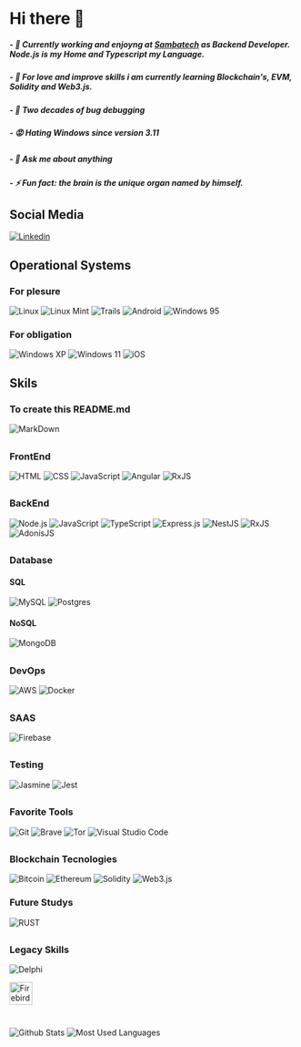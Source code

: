   # Hi there 👋

  ##### - 🐝 Currently working and enjoyng at [Sambatech](https://sambatech.com.br) as Backend Developer. Node.js is my Home and Typescript my Language.
  ##### - 🌱 For love and improve skills i am currently learning Blockchain's, EVM, Solidity and Web3.js.
  ##### - 🐜 Two decades of bug debugging
  ##### - 😡 Hating Windows since version 3.11
  ## 
  ##### - 💬 Ask me about anything
  ##### - ⚡ Fun fact: the brain is the unique organ named by himself.
  ##

  ## Social Media

  [![Linkedin](https://img.shields.io/badge/LinkedIn-0077B5?style=for-the-badge&logo=linkedin&logoColor=white)](https://www.linkedin.com/in/rodolfopatane/)

  ##

  ## Operational Systems

  ### For plesure
  ![Linux](https://img.shields.io/badge/Linux-FCC624?style=for-the-badge&logo=linux&logoColor=white)
  ![Linux Mint](https://img.shields.io/badge/Linux_Mint-87CF3E?style=for-the-badge&logo=linux-mint&logoColor=white)
  ![Trails](https://img.shields.io/badge/Tails%20-56347C?&style=for-the-badge&logo=tails&logoColor=white)
  ![Android](https://img.shields.io/badge/Android-3DDC84?style=for-the-badge&logo=android&logoColor=white)
  ![Windows 95](https://img.shields.io/badge/Windows_95-008080?style=for-the-badge&logo=windows-95&logoColor=white)

  ### For obligation
  ![Windows XP](https://img.shields.io/badge/Windows_XP-003399?style=for-the-badge&logo=windows-xp&logoColor=white)
  ![Windows 11](https://img.shields.io/badge/Windows-0078D6?style=for-the-badge&logo=windows&logoColor=white)
  ![iOS](https://img.shields.io/badge/iOS-000000?style=for-the-badge&logo=ios&logoColor=white)

  ##

  ## Skils
  ### To create this README.md
  ![MarkDown](https://img.shields.io/badge/Markdown-000000?style=for-the-badge&logo=markdown&logoColor=white)

  ##

  ### FrontEnd
  ![HTML](https://img.shields.io/badge/HTML5-E34F26?style=for-the-badge&logo=html5&logoColor=white)
  ![CSS](https://img.shields.io/badge/CSS3-1572B6?style=for-the-badge&logo=css3&logoColor=white)
  ![JavaScript](https://img.shields.io/badge/JavaScript-F7DF1E?style=for-the-badge&logo=javascript&logoColor=white)
  ![Angular](https://img.shields.io/badge/Angular-DD0031?style=for-the-badge&logo=angular&logoColor=white)
  ![RxJS](https://img.shields.io/badge/rxjs-%23B7178C.svg?style=for-the-badge&logo=reactivex&logoColor=white)

  ##

  ### BackEnd
  ![Node.js](https://img.shields.io/badge/Node.js-43853D?style=for-the-badge&logo=node.js&logoColor=white)
  ![JavaScript](https://img.shields.io/badge/JavaScript-F7DF1E?style=for-the-badge&logo=javascript&logoColor=white)
  ![TypeScript](https://img.shields.io/badge/TypeScript-007ACC?style=for-the-badge&logo=typescript&logoColor=white)
  ![Express.js](https://img.shields.io/badge/Express.js-404D59?style=for-the-badge)
  ![NestJS](https://img.shields.io/badge/nestjs-%23E0234E.svg?style=for-the-badge&logo=nestjs&logoColor=white)
  ![RxJS](https://img.shields.io/badge/rxjs-%23B7178C.svg?style=for-the-badge&logo=reactivex&logoColor=white)
  ![AdonisJS](https://img.shields.io/badge/adonisjs-%23220052.svg?style=for-the-badge&logo=adonisjs&logoColor=white)

  ##

  
  ### Database
  #### SQL
  ![MySQL](https://img.shields.io/badge/MySQL-00000F?style=for-the-badge&logo=mysql&logoColor=white)
  ![Postgres](https://img.shields.io/badge/PostgreSQL-316192?style=for-the-badge&logo=postgresql&logoColor=white)

  #### NoSQL
  ![MongoDB](https://img.shields.io/badge/MongoDB-4EA94B?style=for-the-badge&logo=mongodb&logoColor=white)

  ##

  ### DevOps
  ![AWS](https://img.shields.io/badge/AWS-%23FF9900.svg?style=for-the-badge&logo=amazon-aws&logoColor=white)
  ![Docker](https://img.shields.io/badge/docker-%230db7ed.svg?style=for-the-badge&logo=docker&logoColor=white)

  ##

  ### SAAS
  ![Firebase](https://img.shields.io/badge/firebase-%23039BE5.svg?style=for-the-badge&logo=firebase)

  ##

  ### Testing
  ![Jasmine](https://img.shields.io/badge/-Jasmine-%238A4182?style=for-the-badge&logo=Jasmine&logoColor=white)
  ![Jest](https://img.shields.io/badge/-jest-%23C21325?style=for-the-badge&logo=jest&logoColor=white)

##

  ### Favorite Tools
  ![Git](https://img.shields.io/badge/git-%23F05033.svg?style=for-the-badge&logo=git&logoColor=white)
  ![Brave](https://img.shields.io/badge/Brave-FB542B?style=for-the-badge&logo=Brave&logoColor=white)
  ![Tor](https://img.shields.io/badge/Tor-7D4698?style=for-the-badge&logo=Tor-Browser&logoColor=white)
  ![Visual Studio Code](https://img.shields.io/badge/Visual%20Studio%20Code-0078d7.svg?style=for-the-badge&logo=visual-studio-code&logoColor=white)

  ##

  ### Blockchain Tecnologies
  ![Bitcoin](https://img.shields.io/badge/Bitcoin-000000?style=for-the-badge&logo=bitcoin&logoColor=white)
  ![Ethereum](https://img.shields.io/badge/Ethereum-3C3C3D?style=for-the-badge&logo=Ethereum&logoColor=white)
  ![Solidity](https://img.shields.io/badge/Solidity-e6e6e6?style=for-the-badge&logo=solidity&logoColor=white)
  ![Web3.js](https://img.shields.io/badge/web3.js-F16822?style=for-the-badge&logo=web3.js&logoColor=white)
  
  ### Future Studys
  ![RUST](https://img.shields.io/badge/Rust-000000?style=for-the-badge&logo=rust&logoColor=white)
  
  ##
  
  ### Legacy Skills
  ![Delphi](https://img.shields.io/badge/Delphi-B22222?style=for-the-badge&logo=delphi&logoColor=white)
  
  <img src="https://encrypted-tbn0.gstatic.com/images?q=tbn:ANd9GcQwlnfNcsAPD15iiQzZHldfeti1Iyl4zr62GpQjuiS4e6gLi7kt9-sjJdbEVaZuknxxyBs&usqp" height="40" alt="Firebird">      

#

![Github Stats](https://github-readme-stats.vercel.app/api?username=rodolfopatane&theme=blue-green)
![Most Used Languages](https://github-readme-stats.vercel.app/api/top-langs/?username=rodolfopatane&theme=blue-green)
